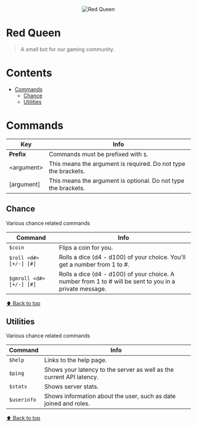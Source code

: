 <div align="center">
  <img src="https://cdn.discordapp.com/avatars/949449016389820438/efb1cf4347e186cdf79eb4ee65d8ea38.webp?size=256" align="center" alt="Red Queen">
</div>

# Red Queen
> A small bot for our gaming community.

# Contents
- [Commands](#commands)
  - [Chance](#chance)
  - [Utilities](#utilities)

# Commands

| Key | Info |
| ------- | ------- |
| **Prefix** | Commands must be prefixed with `$`. |
| \<argument\> | This means the argument is required. Do not type the brackets. |
| \[argument\] | This means the argument is optional. Do not type the brackets. |

## Chance
Various chance related commands

| Command | Info |
| ------- | ------- |
| `$coin` | Flips a coin for you. |
| `$roll <d#> [+/-] [#]` | Rolls a dice (d4 - d100) of your choice. You'll get a number from 1 to #.|
| `$gmroll <d#> [+/-] [#]` | Rolls a dice (d4 - d100) of your choice. A number from 1 to # will be sent to you in a private message. |

[⬆ Back to top](#contents)

## Utilities
Various chance related commands

| Command | Info |
| ------- | ------- |
| `$help` | Links to the help page. |
| `$ping` | Shows your latency to the server as well as the current API latency. |
| `$stats` | Shows server stats. |
| `$userinfo` | Shows information about the user, such as date joined and roles. |

[⬆ Back to top](#contents)
